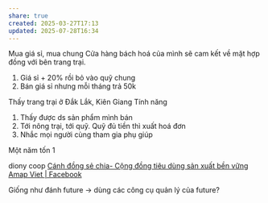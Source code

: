 ```yaml
---
share: true
created: 2025-03-27T17:13
updated: 2025-07-28T16:34
---
```

Mua giá sỉ, mua chung
Cửa hàng bách hoá của mình sẽ cam kết về mặt hợp đồng với bên trang trại. 
1. Giá sỉ + 20% rồi bỏ vào quỹ chung
2. Bán giá sỉ nhưng mỗi tháng trả 50k

Thấy trang trại ở Đắk Lắk, Kiên Giang
Tính năng
1. Thấy được ds sản phẩm mình bán
2. Tới nông trại, tới quỹ. Quỹ đủ tiền thì xuất hoá đơn
3. Nhắc mọi người cùng tham gia phụ giúp

Một năm tốn 1

diony coop 
[Cánh đồng sẻ chia- Cộng đồng tiêu dùng sản xuất bền vững Amap Viet \| Facebook](https://www.facebook.com/groups/canhdongsechia/?ref=share&mibextid=NSMWBT)

Giống như đánh future -> dùng các công cụ quản lý của future?
